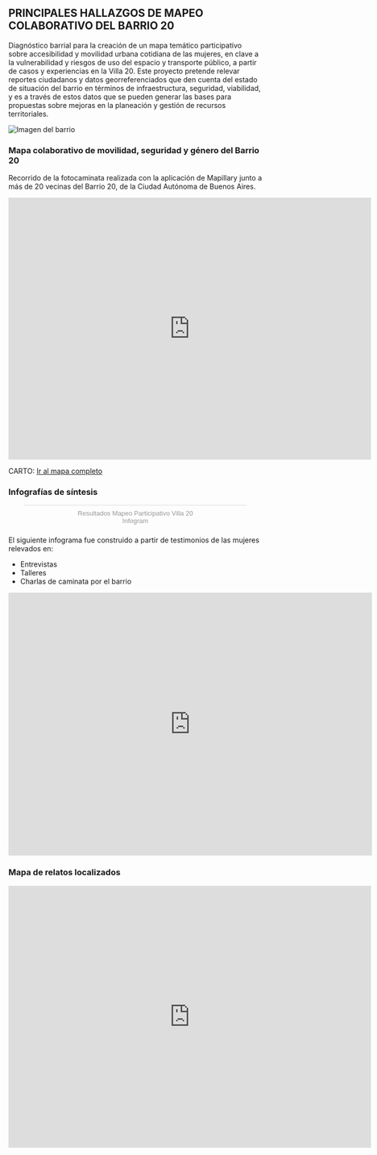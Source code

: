 ## PRINCIPALES HALLAZGOS DE MAPEO COLABORATIVO DEL BARRIO 20

Diagnóstico barrial para la creación de un mapa temático participativo sobre accesibilidad y movilidad urbana cotidiana de las mujeres, en clave a la vulnerabilidad y riesgos de uso del espacio y transporte público, a partir de casos y experiencias en la Villa 20.
Este proyecto pretende relevar reportes ciudadanos y datos georreferenciados que den cuenta del estado de situación del barrio en términos de infraestructura, seguridad, viabilidad, y es a través de estos datos que se pueden generar las bases para propuestas sobre mejoras en la planeación y gestión de recursos territoriales.

![Imagen del barrio](https://i.imgur.com/nhB2irz.jpg)

### Mapa colaborativo de movilidad, seguridad y género del Barrio 20
Recorrido de la fotocaminata realizada con la aplicación de Mapillary junto a más de 20 vecinas del Barrio 20, de la Ciudad Autónoma de Buenos Aires. 
<iframe width="720" height="520" frameborder="0" src="https://buenosairesresiliente.carto.com/builder/124c8f03-5a52-4f16-95f1-9055cea47a6e/embed" allowfullscreen webkitallowfullscreen mozallowfullscreen oallowfullscreen msallowfullscreen></iframe>

CARTO: [Ir al mapa completo](https://buenosairesresiliente.carto.com/builder/124c8f03-5a52-4f16-95f1-9055cea47a6e/embed) 


### Infografías de síntesis

<div class="infogram-embed" data-id="3a52e45d-1133-4b92-a38d-c01769f14d78" data-type="interactive" data-title="Resultados Mapeo Participativo Villa 20"></div><script>!function(e,t,n,s){var i="InfogramEmbeds",o=e.getElementsByTagName(t)[0],d=/^http:/.test(e.location)?"http:":"https:";if(/^\/{2}/.test(s)&&(s=d+s),window[i]&&window[i].initialized)window[i].process&&window[i].process();else if(!e.getElementById(n)){var a=e.createElement(t);a.async=1,a.id=n,a.src=s,o.parentNode.insertBefore(a,o)}}(document,"script","infogram-async","https://e.infogram.com/js/dist/embed-loader-min.js");</script><div style="padding:8px 0;font-family:Arial!important;font-size:13px!important;line-height:15px!important;text-align:center;border-top:1px solid #dadada;margin:0 30px"><a href="https://infogram.com/3a52e45d-1133-4b92-a38d-c01769f14d78" style="color:#989898!important;text-decoration:none!important;" target="_blank">Resultados Mapeo Participativo Villa 20</a><br><a href="https://infogram.com" style="color:#989898!important;text-decoration:none!important;" target="_blank" rel="nofollow">Infogram</a></div>

El siguiente infograma fue construido a partir de testimonios de las mujeres relevados en: 

* Entrevistas 
* Talleres 
* Charlas de caminata por el barrio

<iframe src="https://graphcommons.com/graphs/4db894fb-38ef-4844-bca3-9d129df42ffc/embed" frameborder="0" style="overflow:hidden;border:1px solid #DDDDDD;width:720px;min-width:600px;;height:520px;min-height:400px;" width="720" height="520" allowfullscreen></iframe>

### Mapa de relatos localizados

<iframe iframe width="720" height="520" frameborder="0" src="https://sotmlatam.openstreetmap.co/mapero.php?id=757"></iframe>
